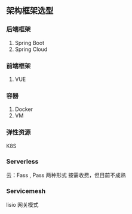 ## 架构框架选型

### 后端框架

 1. Spring Boot 
 2. Spring Cloud
 
 
### 前端框架
  1. VUE
  
### 容器
1. Docker
2. VM
   
### 弹性资源
K8S

### Serverless
云：Fass , Pass 两种形式
按需收费，但目前不成熟

### Servicemesh
lisio 网关模式


 